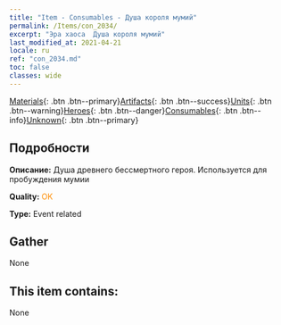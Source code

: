 ```yaml
---
title: "Item - Consumables - Душа короля мумий"
permalink: /Items/con_2034/
excerpt: "Эра хаоса  Душа короля мумий"
last_modified_at: 2021-04-21
locale: ru
ref: "con_2034.md"
toc: false
classes: wide
---
```

 [Materials](/ru/Items/){: .btn .btn--primary}[Artifacts](/ru/Items/Artifacts/){: .btn .btn--success}[Units](/ru/Items/Units/){: .btn .btn--warning}[Heroes](/ru/Items/Heroes/){: .btn .btn--danger}[Consumables](/ru/Items/Consumables/){: .btn .btn--info}[Unknown](/ru/Items/Unknown/){: .btn .btn--primary}

## Подробности
 **Описание:** Душа древнего бессмертного героя. Используется для пробуждения мумии

 **Quality:** <span style="color: #FF8C00">OK</span>

 **Type:** Event related

## Gather

  None

## This item contains:

  None

